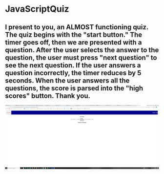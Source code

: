 # JavaScriptQuiz
## I present to you, an ALMOST functioning quiz.  The quiz begins with the "start button."  The timer goes off, then we are presented with a question.  After the user selects the answer to the question, the user must press "next question" to see the next question.  If the user answers a question incorrectly, the timer reduces by 5 seconds.  When the user answers all the questions, the score is parsed into the "high scores" button.  Thank you.



![JavaScript SS](./Assets/Images/Javascript%20Quiz%20.png)